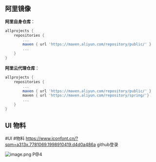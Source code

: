 

## 阿里镜像

**阿里自身仓库**：

```groovy
allprojects {
    repositories {
		...
        maven { url 'https://maven.aliyun.com/repository/public/' }
        ...
    }
}
```



**阿里云代理仓库**：

```groovy
allprojects {
    repositories {
		...
        maven { url 'https://maven.aliyun.com/repository/public/' }
        maven { url 'https://maven.aliyun.com/repository/spring/'}
        ...
    }
}
```





## UI 物料

#UI #物料 
https://www.iconfont.cn/?spm=a313x.7781069.1998910419.d4d0a486a     github登录



![image.png](https://fetching-androidx.oss-cn-beijing.aliyuncs.com/blog20230727104134.png)
P@4